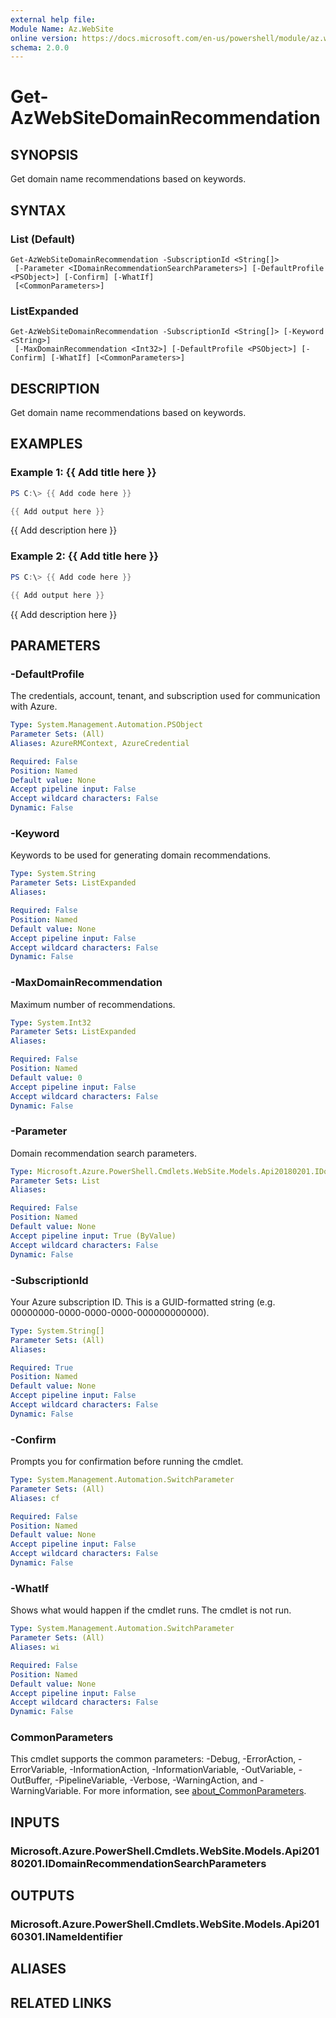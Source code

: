 ```yaml
---
external help file:
Module Name: Az.WebSite
online version: https://docs.microsoft.com/en-us/powershell/module/az.website/get-azwebsitedomainrecommendation
schema: 2.0.0
---
```


# Get-AzWebSiteDomainRecommendation

## SYNOPSIS
Get domain name recommendations based on keywords.

## SYNTAX

### List (Default)
```
Get-AzWebSiteDomainRecommendation -SubscriptionId <String[]>
 [-Parameter <IDomainRecommendationSearchParameters>] [-DefaultProfile <PSObject>] [-Confirm] [-WhatIf]
 [<CommonParameters>]
```

### ListExpanded
```
Get-AzWebSiteDomainRecommendation -SubscriptionId <String[]> [-Keyword <String>]
 [-MaxDomainRecommendation <Int32>] [-DefaultProfile <PSObject>] [-Confirm] [-WhatIf] [<CommonParameters>]
```

## DESCRIPTION
Get domain name recommendations based on keywords.

## EXAMPLES

### Example 1: {{ Add title here }}
```powershell
PS C:\> {{ Add code here }}

{{ Add output here }}
```

{{ Add description here }}

### Example 2: {{ Add title here }}
```powershell
PS C:\> {{ Add code here }}

{{ Add output here }}
```

{{ Add description here }}

## PARAMETERS

### -DefaultProfile
The credentials, account, tenant, and subscription used for communication with Azure.

```yaml
Type: System.Management.Automation.PSObject
Parameter Sets: (All)
Aliases: AzureRMContext, AzureCredential

Required: False
Position: Named
Default value: None
Accept pipeline input: False
Accept wildcard characters: False
Dynamic: False
```

### -Keyword
Keywords to be used for generating domain recommendations.

```yaml
Type: System.String
Parameter Sets: ListExpanded
Aliases:

Required: False
Position: Named
Default value: None
Accept pipeline input: False
Accept wildcard characters: False
Dynamic: False
```

### -MaxDomainRecommendation
Maximum number of recommendations.

```yaml
Type: System.Int32
Parameter Sets: ListExpanded
Aliases:

Required: False
Position: Named
Default value: 0
Accept pipeline input: False
Accept wildcard characters: False
Dynamic: False
```

### -Parameter
Domain recommendation search parameters.

```yaml
Type: Microsoft.Azure.PowerShell.Cmdlets.WebSite.Models.Api20180201.IDomainRecommendationSearchParameters
Parameter Sets: List
Aliases:

Required: False
Position: Named
Default value: None
Accept pipeline input: True (ByValue)
Accept wildcard characters: False
Dynamic: False
```

### -SubscriptionId
Your Azure subscription ID.
This is a GUID-formatted string (e.g.
00000000-0000-0000-0000-000000000000).

```yaml
Type: System.String[]
Parameter Sets: (All)
Aliases:

Required: True
Position: Named
Default value: None
Accept pipeline input: False
Accept wildcard characters: False
Dynamic: False
```

### -Confirm
Prompts you for confirmation before running the cmdlet.

```yaml
Type: System.Management.Automation.SwitchParameter
Parameter Sets: (All)
Aliases: cf

Required: False
Position: Named
Default value: None
Accept pipeline input: False
Accept wildcard characters: False
Dynamic: False
```

### -WhatIf
Shows what would happen if the cmdlet runs.
The cmdlet is not run.

```yaml
Type: System.Management.Automation.SwitchParameter
Parameter Sets: (All)
Aliases: wi

Required: False
Position: Named
Default value: None
Accept pipeline input: False
Accept wildcard characters: False
Dynamic: False
```

### CommonParameters
This cmdlet supports the common parameters: -Debug, -ErrorAction, -ErrorVariable, -InformationAction, -InformationVariable, -OutVariable, -OutBuffer, -PipelineVariable, -Verbose, -WarningAction, and -WarningVariable. For more information, see [about_CommonParameters](http://go.microsoft.com/fwlink/?LinkID=113216).

## INPUTS

### Microsoft.Azure.PowerShell.Cmdlets.WebSite.Models.Api20180201.IDomainRecommendationSearchParameters

## OUTPUTS

### Microsoft.Azure.PowerShell.Cmdlets.WebSite.Models.Api20160301.INameIdentifier

## ALIASES

## RELATED LINKS


